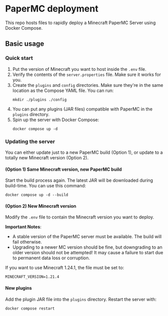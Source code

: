 # PaperMC deployment

This repo hosts files to rapidly deploy a Minecraft PaperMC Server using Docker Compose.

## Basic usage

### Quick start

1. Put the version of Minecraft you want to host inside the `.env` file.
2. Verify the contents of the `server.properties` file. Make sure it works for you.
3. Create the `plugins` and `config` directories. Make sure they're in the same
    location as the Compose YAML file. You can run:
    ```shell
    mkdir ./plugins ./config
    ```
4. You can put any plugins (JAR files) compatible with PaperMC in the `plugins` directory.
5. Spin up the server with Docker Compose:
    ```shell
    docker compose up -d
    ```

### Updating the server

You can either update just to a new PaperMC build (Option 1), or update to a totally
new Minecraft version (Option 2).

#### (Option 1) Same Minecraft version, new PaperMC build

Start the build process again. The latest JAR will be downloaded during build-time.
You can use this command:

```shell
docker compose up -d --build
```

#### (Option 2) New Minecraft version

Modify the `.env` file to contain the Minecraft version you want to deploy.

**Important Notes**:
- A stable version of the PaperMC server must be available. The build will fail otherwise.
- Upgrading to a newer MC version should be fine, but downgrading to an older version should
  not be attempted! It may cause a failure to start due to permanent data loss or corruption. 

If you want to use Minecraft 1.24.1, the file must be set to:
```dotenv
MINECRAFT_VERSION=1.21.4
```

#### New plugins

Add the plugin JAR file into the `plugins` directory. Restart the server with:
```shell
docker compose restart 
```
